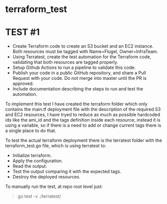 # terraform_test
# TEST #1
*  Create Terraform code to create an S3 bucket and an EC2 instance. Both resources must be tagged with Name=Flugel, Owner=InfraTeam.
*  Using Terratest, create the test automation for the Terraform code, validating that both resources are tagged properly.
*  Setup Github Actions to run a pipeline to validate this code.
*  Publish your code in a public GitHub repository, and share a Pull Request with your code. Do not merge into master until the PR is approved.
*  Include documentation describing the steps to run and test the automation.

To implement this test I have created the terraform folder which only contains the main.tf deployment file with the description of the required S3 and EC2 resources, I have tryed to reduce as much as possible hardcoded ids like the ami_id and the tags definition inside each resource, instead it is using a variable, so if there is a need to add or change current tags there is a single place to do that. 

To test the actual terraform deployment there is the terratest folder with the terraform_test.go file, which is using terratest to:
*  Initialize terraform.
*  Apply the configuration.
*  Read the output. 
*  Test the output comparing it with the expected tags.
*  Destroy the deployed resources.

To manually run the test, at repo root level just: 
> go test -v ./terratest/ 